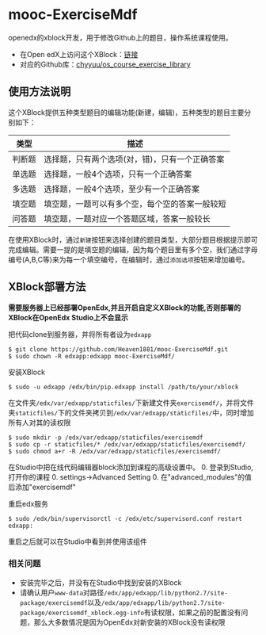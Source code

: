 # mooc-ExerciseMdf
openedx的xblock开发，用于修改Github上的题目，操作系统课程使用。

- 在Open edX上访问这个XBlock：[链接][xblock-location]
- 对应的Github库：[chyyuu/os_course_exercise_library][question-repo]

## 使用方法说明
这个XBlock提供五种类型题目的编辑功能(新建，编辑)，五种类型的题目主要分别如下：

|类型| 描述 |
|---|---|
|判断题|选择题，只有两个选项(对，错)，只有一个正确答案|
|单选题|选择题，一般4个选项，只有一个正确答案|
|多选题|选择题，一般4个选项，至少有一个正确答案|
|填空题|填空题，一题可以有多个空，每个空的答案一般较短|
|问答题|填空题，一题对应一个答题区域，答案一般较长|

在使用XBlock时，通过`新建`按钮来选择创建的题目类型，大部分题目根据提示即可完成编辑。需要一提的是填空题的编辑，因为每个题目里有多个空，我们通过字母编号(A,B,C等)来为每一个填空编号，在编辑时，通过`添加选项`按钮来增加编号。


## XBlock部署方法
**需要服务器上已经部署OpenEdx,并且开启自定义XBlock的功能,否则部署的XBlock在OpenEdx Studio上不会显示**

把代码clone到服务器，并将所有者设为`edxapp`
```
$ git clone https://github.com/Heaven1881/mooc-ExerciseMdf.git
$ sudo chown -R edxapp:edxapp mooc-ExerciseMdf/
```

安装XBlock
```
$ sudo -u edxapp /edx/bin/pip.edxapp install /path/to/your/xblock
```

在文件夹`/edx/var/edxapp/staticfiles/`下新建文件夹`exercisemdf/`，并将文件夹`staticfiles/`下的文件夹拷贝到`/edx/var/edxapp/staticfiles/`中，同时增加所有人对其的读权限
```
$ sudo mkdir -p /edx/var/edxapp/staticfiles/exercisemdf
$ sudo cp -r staticfiles/* /edx/var/edxapp/staticfiles/exercisemdf/
$ sudo chmod a+r -R /edx/var/edxapp/staticfiles/exercisemdf/
```

在Studio中把在线代码编辑器block添加到课程的高级设置中。
 0. 登录到Studio,打开你的课程
 0. settings->Advanced Setting
 0. 在"advanced_modules"的值后添加"exercisemdf"

重启edx服务
```
$ sudo /edx/bin/supervisorctl -c /edx/etc/supervisord.conf restart edxapp:
```

重启之后就可以在Studio中看到并使用该组件

### 相关问题
- 安装完毕之后，并没有在Studio中找到安装的XBlock
 - 请确认用户`www-data`对路径`/edx/app/edxapp/lib/python2.7/site-package/exercisemdf`以及`/edx/app/edxapp/lib/python2.7/site-package/exercisemdf_xblock.egg-info`有读权限，如果之前的配置没有问题，那么大多数情况是因为OpenEdx对新安装的XBlock没有读权限

[xblock-location]:http://crl.ptopenlab.com:8811/courses/Tsinghua/CS101/2015_T1/courseware/65a2e6de0e7f4ec8a261df82683a2fc3/fa72699c288f40c7b7342369889c2042/
[question-repo]:https://github.com/chyyuu/os_course_exercise_library
